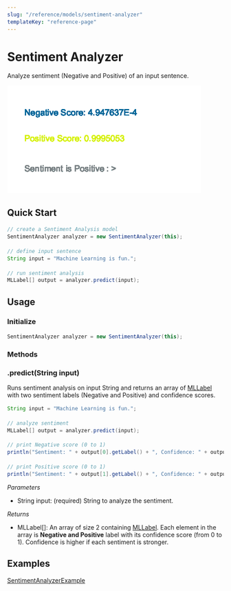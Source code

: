 ```yaml
---
slug: "/reference/models/sentiment-analyzer"
templateKey: "reference-page"
---
```


# Sentiment Analyzer
Analyze sentiment (Negative and Positive) of an input sentence.

![alt text](./../../images/sentiment_analyzer_demo.png)

## Quick Start
```java
// create a Sentiment Analysis model
SentimentAnalyzer analyzer = new SentimentAnalyzer(this);

// define input sentence
String input = "Machine Learning is fun.";

// run sentiment analysis
MLLabel[] output = analyzer.predict(input);
```

## Usage
### Initialize
```java
SentimentAnalyzer analyzer = new SentimentAnalyzer(this);
```

### Methods
### .predict(String input)

Runs sentiment analysis on input String and returns an array of [MLLabel](../objects/ml-label) with two sentiment labels (Negative and Positive) and confidence scores.
```java
String input = "Machine Learning is fun.";

// analyze sentiment
MLLabel[] output = analyzer.predict(input);

// print Negative score (0 to 1)
println("Sentiment: " + output[0].getLabel() + ", Confidence: " + output[0].getConfidence());

// print Positive score (0 to 1)
println("Sentiment: " + output[1].getLabel() + ", Confidence: " + output[1].getConfidence());
```
*Parameters*
- String input: (required) String to analyze the sentiment.

*Returns*
- MLLabel[]: An array of size 2 containing [MLLabel](../objects/ml-label). Each element in the array is **Negative and Positive** label with its confidence score (from 0 to 1). Confidence is higher if each sentiment is stronger.

## Examples
[SentimentAnalyzerExample](https://github.com/jjeongin/ml4processing/tree/master/examples/SentimentAnalyzerExample)
